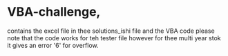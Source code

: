 # VBA-challenge,
contains the excel file in thee solutions_ishi file
and the VBA code
please note that the code works for teh tester file however for thee multi year stok it gives an error '6' for overflow.
